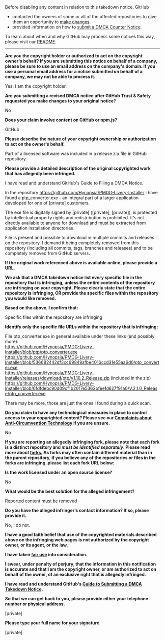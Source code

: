 Before disabling any content in relation to this takedown notice, GitHub
- contacted the owners of some or all of the affected repositories to give them an opportunity to [make changes](https://docs.github.com/en/github/site-policy/dmca-takedown-policy#a-how-does-this-actually-work).
- provided information on how to [submit a DMCA Counter Notice](https://docs.github.com/en/articles/guide-to-submitting-a-dmca-counter-notice).

To learn about when and why GitHub may process some notices this way, please visit our [README](https://github.com/github/dmca/blob/master/README.md#anatomy-of-a-takedown-notice).

---

**Are you the copyright holder or authorized to act on the copyright owner's behalf? If you are submitting this notice on behalf of a company, please be sure to use an email address on the company's domain. If you use a personal email address for a notice submitted on behalf of a company, we may not be able to process it.**

Yes, I am the copyright holder.

**Are you submitting a revised DMCA notice after GitHub Trust & Safety requested you make changes to your original notice?**

No

**Does your claim involve content on GitHub or npm.js?**

GitHub

**Please describe the nature of your copyright ownership or authorization to act on the owner's behalf.**

Part of a licensed software was included in a release zip file in GitHub repository.

**Please provide a detailed description of the original copyrighted work that has allegedly been infringed.**

I have read and understand GitHub's Guide to Filing a DMCA Notice.

In the repository https://github.com/Hynopsia/PMDG-Livery-Installer I have found a ptp_converter.exe - an integral part of a larger application developed for one of [private] customers.

The exe file is digitally signed by [private] ([private], [private]), is protected by intellectual property rights and redistribution is prohibited. It's not directly available to anyone for download and must be extracted from application installation directories.

File is present and possible to download in multiple commits and releases on the repository. I demand it being completely removed from this repository (including all commits, tags, branches and releases) and to be completely removed from GitHub servers.

**If the original work referenced above is available online, please provide a URL.**

**We ask that a DMCA takedown notice list every specific file in the repository that is infringing, unless the entire contents of the repository are infringing on your copyright. Please clearly state that the entire repository is infringing, OR provide the specific files within the repository you would like removed.**

**Based on the above, I confirm that:**

Specific files within the repository are infringing

**Identify only the specific file URLs within the repository that is infringing:**

File ptp_converter.exe in general available under these links (and possibly more):  
https://github.com/Hynopsia/PMDG-Livery-Installer/blob/ptp/ptp_converter.exe  
https://github.com/Hynopsia/PMDG-Livery-Installer/blob/536682442df3cc69849afbe4016ccd31e55aa6d0/ptp_converter.exe  
https://github.com/Hynopsia/PMDG-Livery-Installer/releases/download/ptp/v1.10.2_Release.zip (included in the zip)  
https://github.com/Hynopsia/PMDG-Livery-Installer/blob/6fdfdebc90d09cf1b2017e5362bfeefd627f91a0/V.2.1.0_Release/ptp_converter.exe

There may be more, those are just the ones I found during a quick scan.

**Do you claim to have any technological measures in place to control access to your copyrighted content? Please see our <a href="https://docs.github.com/articles/guide-to-submitting-a-dmca-takedown-notice#complaints-about-anti-circumvention-technology">Complaints about Anti-Circumvention Technology</a> if you are unsure.**

No

**If you are reporting an allegedly infringing fork, please note that each fork is a distinct repository and <i>must be identified separately</i>. Please read more about <a href="https://docs.github.com/articles/dmca-takedown-policy#b-what-about-forks-or-whats-a-fork">forks.</a> As forks may often contain different material than in the parent repository, if you believe any of the repositories or files in the forks are infringing, please list each fork URL below:**

**Is the work licensed under an open source license?**

No

**What would be the best solution for the alleged infringement?**

Reported content must be removed

**Do you have the alleged infringer’s contact information? If so, please provide it.**

No, I do not.

**I have a good faith belief that use of the copyrighted materials described above on the infringing web pages is not authorized by the copyright owner, or its agent, or the law.**

**I have taken <a href="https://www.lumendatabase.org/topics/22">fair use</a> into consideration.**

**I swear, under penalty of perjury, that the information in this notification is accurate and that I am the copyright owner, or am authorized to act on behalf of the owner, of an exclusive right that is allegedly infringed.**

**I have read and understand GitHub's <a href="https://docs.github.com/articles/guide-to-submitting-a-dmca-takedown-notice/">Guide to Submitting a DMCA Takedown Notice</a>.**

**So that we can get back to you, please provide either your telephone number or physical address.**

[private]

**Please type your full name for your signature.**

[private]
